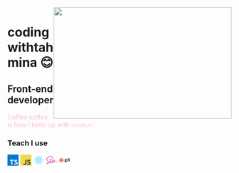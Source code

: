 <img src="https://media4.giphy.com/media/oBYB0gqUy3xxBf89aT/giphy.gif?cid=ecf05e47flljm8gwrp5cxaebl6qegv32ov9e4lz5rab2jl58&rid=giphy.gif&ct=g" align="right" width="400" height="250">


# codingwithtahmina :blush:

## Front-end developer
<font color="pink">Coffee coffee is how I keep up with `<code/>`</font>


### Teach I use

<img  src="https://raw.githubusercontent.com/github/explore/80688e429a7d4ef2fca1e82350fe8e3517d3494d/topics/typescript/typescript.png" width="25" height="25">
<img src="https://raw.githubusercontent.com/github/explore/80688e429a7d4ef2fca1e82350fe8e3517d3494d/topics/javascript/javascript.png" width="25" height="25">
<img src="https://raw.githubusercontent.com/github/explore/80688e429a7d4ef2fca1e82350fe8e3517d3494d/topics/react/react.png" width="25" height="25">
<img src="https://raw.githubusercontent.com/github/explore/80688e429a7d4ef2fca1e82350fe8e3517d3494d/topics/sass/sass.png" width="25" height="25">
<img src="https://raw.githubusercontent.com/github/explore/80688e429a7d4ef2fca1e82350fe8e3517d3494d/topics/git/git.png" width="25" height="25">

